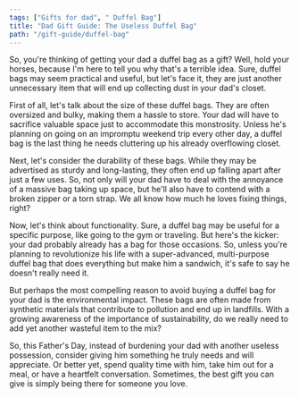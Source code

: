 ```yaml
---
tags: ["Gifts for dad", " Duffel Bag"]
title: "Dad Gift Guide: The Useless Duffel Bag"
path: "/gift-guide/duffel-bag"
---
```


So, you're thinking of getting your dad a duffel bag as a gift? Well, hold your horses, because I'm here to tell you why that's a terrible idea. Sure, duffel bags may seem practical and useful, but let's face it, they are just another unnecessary item that will end up collecting dust in your dad's closet.

First of all, let's talk about the size of these duffel bags. They are often oversized and bulky, making them a hassle to store. Your dad will have to sacrifice valuable space just to accommodate this monstrosity. Unless he's planning on going on an impromptu weekend trip every other day, a duffel bag is the last thing he needs cluttering up his already overflowing closet.

Next, let's consider the durability of these bags. While they may be advertised as sturdy and long-lasting, they often end up falling apart after just a few uses. So, not only will your dad have to deal with the annoyance of a massive bag taking up space, but he'll also have to contend with a broken zipper or a torn strap. We all know how much he loves fixing things, right?

Now, let's think about functionality. Sure, a duffel bag may be useful for a specific purpose, like going to the gym or traveling. But here's the kicker: your dad probably already has a bag for those occasions. So, unless you're planning to revolutionize his life with a super-advanced, multi-purpose duffel bag that does everything but make him a sandwich, it's safe to say he doesn't really need it.

But perhaps the most compelling reason to avoid buying a duffel bag for your dad is the environmental impact. These bags are often made from synthetic materials that contribute to pollution and end up in landfills. With a growing awareness of the importance of sustainability, do we really need to add yet another wasteful item to the mix?

So, this Father's Day, instead of burdening your dad with another useless possession, consider giving him something he truly needs and will appreciate. Or better yet, spend quality time with him, take him out for a meal, or have a heartfelt conversation. Sometimes, the best gift you can give is simply being there for someone you love.
